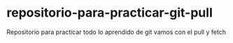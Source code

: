# repositorio-para-practicar-git-pull 
Repositorio para practicar todo lo aprendido de git
vamos con el pull y fetch
